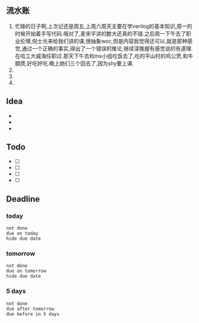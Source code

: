 ## 流水账
1. 忙碌的日子啊,上次记还是周五,上周六周天主要在学verilog的基本知识,周一的时候开始着手写代码.哦对了,麦宋平讲的数大还真的不错.之后周一下午去了职业伦理,倪士光来给我们讲的课,很抽象woc,但是内容我觉得还可以,就是那种感觉,通过一个正确的事实,得出了一个错误的推论,继续深推握有感觉说的有道理.在哈工大威海任职过.那天下午去和ms小组吃饭去了,吃的平山村的鸡公煲,和牛腩煲,好吃好吃.晚上她们三个回去了,因为shy要上课.
2. 
3. 
4. 

## Idea
- 
- 
- 

## Todo
- [ ] 
- [ ] 
- [ ] 
- [ ] 

## Deadline
### today
```tasks
not done
due on today
hide due date
```
### tomorrow
```tasks
not done
due on tomorrow
hide due date
```
### 5 days
```tasks
not done
due after tomorrow
due before in 5 days
```
